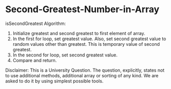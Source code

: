 # Second-Greatest-Number-in-Array
isSecondGreatest
Algorithm:
  1. Initialize greatest and second greatest to first element of array.
  2. In the first for loop, set greatest value.
    Also, set second greatest value to random values other than greatest.
    This is temporary value of second greatest.
  3. In the second for loop, set second greatest value.
  4. Compare and return.

Disclaimer: This is a University Question. The question, explicitly, states not to use additional methods, additional array or sorting of any kind. We are asked to do it by using simplest possible tools.
